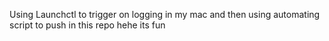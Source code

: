 Using Launchctl to trigger on logging in my mac and then using automating script to push in this repo
hehe its fun
